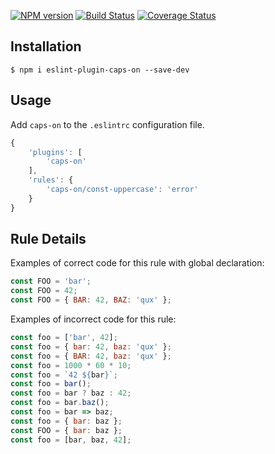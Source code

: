 [![NPM version](https://img.shields.io/npm/v/eslint-plugin-caps-on.svg?style=flat)](https://www.npmjs.org/package/eslint-plugin-caps-on)
[![Build Status](https://travis-ci.org/or109/eslint-plugin-caps-on.svg?branch=master)](https://travis-ci.org/or109/eslint-plugin-caps-on)
[![Coverage Status](https://coveralls.io/repos/github/or109/eslint-plugin-caps-on/badge.svg)](https://coveralls.io/github/or109/eslint-plugin-caps-on)

## Installation

```
$ npm i eslint-plugin-caps-on --save-dev
```

## Usage

Add `caps-on` to the `.eslintrc` configuration file.

```js
{
    'plugins': [
        'caps-on'
    ],
    'rules': {
        'caps-on/const-uppercase': 'error'
    }
}
```

## Rule Details


Examples of correct code for this rule with global declaration:
```js
const FOO = 'bar';
const FOO = 42;
const FOO = { BAR: 42, BAZ: 'qux' };
```

Examples of incorrect code for this rule:
```js
const foo = ['bar', 42];
const foo = { bar: 42, baz: 'qux' };
const foo = { BAR: 42, baz: 'qux' };
const foo = 1000 * 60 * 10;
const foo = `42 ${bar}`;
const foo = bar();
const foo = bar ? baz : 42;
const foo = bar.baz();
const foo = bar => baz;
const foo = { bar: baz };
const FOO = { bar: baz };
const foo = [bar, baz, 42];
```